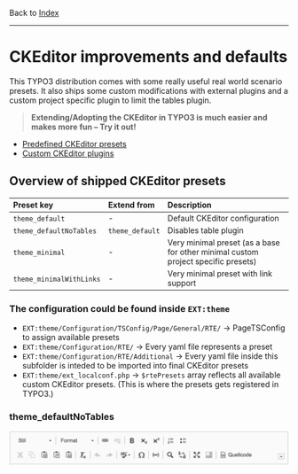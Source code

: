 Back to [Index](../Index.md)

---

# CKEditor improvements and defaults

This TYPO3 distribution comes with some really useful real world scenario presets. It also ships some custom modifications
with external plugins and a custom project specific plugin to limit the tables plugin.

> **Extending/Adopting the CKEditor in TYPO3 is much easier and makes more fun – Try it out!**

- [Predefined CKEditor presets](#overview-of-shipped-ckeditor-presets)
- [Custom CKEditor plugins]()

## Overview of shipped CKEditor presets

| Preset key               | Extend from     | Description                                                                       |
|:-------------------------|:----------------|:----------------------------------------------------------------------------------|
| `theme_default`          | -               | Default CKEditor configuration                                                    |
| `theme_defaultNoTables`  | `theme_default` | Disables table plugin                                                             |
| `theme_minimal`          | -               | Very minimal preset (as a base for other minimal custom project specific presets) |
| `theme_minimalWithLinks` | -               | Very minimal preset with link support                                             |

### The configuration could be found inside `EXT:theme`

- `EXT:theme/Configuration/TSConfig/Page/General/RTE/` → PageTSConfig to assign available presets
- `EXT:theme/Configuration/RTE/` → Every yaml file represents a preset
- `EXT:theme/Configuration/RTE/Additional` → Every yaml file inside this subfolder is inteded to be imported into final CKEditor presets
- `EXT:theme/ext_localconf.php` → `$rtePresets` array reflects all available custom CKEditor presets. (This is where the presets gets registered in TYPO3.)

### theme_defaultNoTables

![ckeditor-preset-theme_defaultNoTables-TYPO3-8LTS.png](../../Images/ckeditor-preset-theme_defaultNoTables-TYPO3-8LTS.png)

